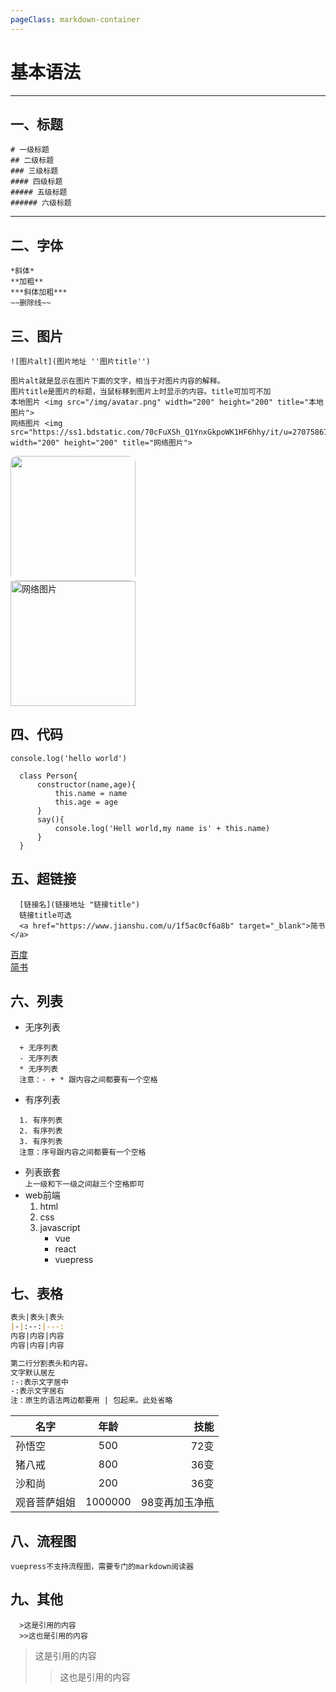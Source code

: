 ```yaml
---
pageClass: markdown-container
---
```

# 基本语法
---
## 一、标题
```
# 一级标题
## 二级标题
### 三级标题
#### 四级标题
##### 五级标题
###### 六级标题
```
---
<!-- 两个空格换行 -->
## 二、字体 
```
*斜体*  
**加粗**  
***斜体加粗***  
~~删除线~~  
```
## 三、图片
```
![图片alt](图片地址 ''图片title'')

图片alt就是显示在图片下面的文字，相当于对图片内容的解释。
图片title是图片的标题，当鼠标移到图片上时显示的内容。title可加可不加
本地图片 <img src="/img/avatar.png" width="200" height="200" title="本地图片"> 
网络图片 <img src="https://ss1.bdstatic.com/70cFuXSh_Q1YnxGkpoWK1HF6hhy/it/u=2707586770,3596481719&fm=26&gp=0.jpg" width="200" height="200" title="网络图片"> 
```
<img src="/img/avatar.png" width="200" height="200" style="border-radius:10px;"><br/>
<img src="https://ss1.bdstatic.com/70cFuXSh_Q1YnxGkpoWK1HF6hhy/it/u=2707586770,3596481719&fm=26&gp=0.jpg" width="200" height="200" title="网络图片"> 
## 四、代码
`console.log('hello world')`  
```
  class Person{
      constructor(name,age){
          this.name = name
          this.age = age
      }
      say(){
          console.log('Hell world,my name is' + this.name)
      }
  }
```
## 五、超链接
```
  [链接名](链接地址 "链接title")
  链接title可选
  <a href="https://www.jianshu.com/u/1f5ac0cf6a8b" target="_blank">简书</a>
```
[百度](http://www.baidu.com "百度一下，你就知道")  
<a href="https://www.jianshu.com/u/1f5ac0cf6a8b" target="_blank">简书</a>

## 六、列表
+ 无序列表
```
  + 无序列表
  - 无序列表
  * 无序列表
  注意：- + * 跟内容之间都要有一个空格
```
- 有序列表
```
  1. 有序列表
  2. 有序列表
  3. 有序列表
  注意：序号跟内容之间都要有一个空格
```
* 列表嵌套  
`上一级和下一级之间敲三个空格即可`   
* web前端   
   1. html
   2. css
   3. javascript
      + vue
      - react
      * vuepress
## 七、表格
```markdown
表头|表头|表头
|-|:--:|---:
内容|内容|内容
内容|内容|内容

第二行分割表头和内容。
文字默认居左
:-:表示文字居中
-:表示文字居右
注：原生的语法两边都要用 | 包起来。此处省略
```
名字|年龄|技能
|-|:---:|---:|
孙悟空|500|72变
猪八戒|800|36变
沙和尚|200|36变
观音菩萨姐姐|1000000|98变再加玉净瓶
## 八、流程图
`vuepress不支持流程图，需要专门的markdown阅读器`
## 九、其他
```
  >这是引用的内容
  >>这也是引用的内容  
```

>这是引用的内容
>>这也是引用的内容  



